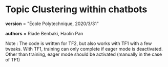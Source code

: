 # Topic Clustering within chatbots



__version__ = "École Polytechnique, 2020/3/31"


__authors__ = Riade Benbaki, Haolin Pan



Note : 
The code is written for TF2, but also works with TF1 with a few tweaks.
With TF1, training can only complete if eager mode is deactivated.
Other than training, eager mode should be activated (manually in the case of TF1)
